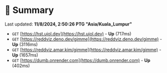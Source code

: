 # 📖 Summary
Last updated: **11/8/2024, 2:50:26 PTG "Asia/Kuala_Lumpur"**

- `GET` [https://hst.ujol.dev](https://hst.ujol.dev) - **Up** (717ms)
- `GET` [https://reddviz.deno.dev/gimme](https://reddviz.deno.dev/gimme) - **Up** (3116ms)
- `GET` [https://reddviz.amar.kim/gimme](https://reddviz.amar.kim/gimme) - **Up** (1657ms)
- `GET` [https://dumb.onrender.com](https://dumb.onrender.com) - **Up** (402ms)
